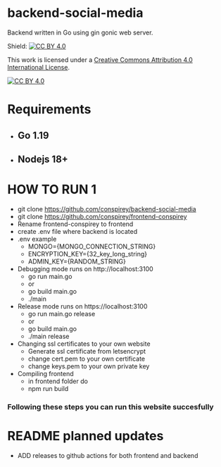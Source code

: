 # backend-social-media
Backend written in Go using gin gonic web server.

Shield: [![CC BY 4.0][cc-by-shield]][cc-by]

This work is licensed under a
[Creative Commons Attribution 4.0 International License][cc-by].

[![CC BY 4.0][cc-by-image]][cc-by]

[cc-by]: http://creativecommons.org/licenses/by/4.0/
[cc-by-image]: https://i.creativecommons.org/l/by/4.0/88x31.png
[cc-by-shield]: https://img.shields.io/badge/License-CC%20BY%204.0-lightgrey.svg

# Requirements
- ## Go 1.19
- ## Nodejs 18+
# HOW TO RUN 1
- git clone https://github.com/conspirey/backend-social-media
- git clone https://github.com/conspirey/frontend-conspirey
- Rename frontend-conspirey to frontend
- create .env file where backend is located
- .env example 
    - MONGO={MONGO_CONNECTION_STRING}
    - ENCRYPTION_KEY={32_key_long_string}
    - ADMIN_KEY={RANDOM_STRING}
- Debugging mode runs on http://localhost:3100
  - go run main.go
  - or
  - go build main.go
  - ./main
- Release mode runs on https://localhost:3100 
  - go run main.go release
  - or
  - go build main.go
  - ./main release
- Changing ssl certificates to your own website
  - Generate ssl certificate from letsencrypt
  - change cert.pem to your own certificate
  - change keys.pem to your own private key
- Compiling frontend
  - in frontend folder do
  - npm run build
### Following these steps you can run this website succesfully
# README planned updates
- ADD releases to github actions for both frontend and backend
